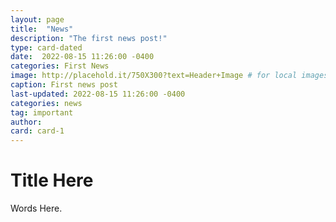 ```yaml
---
layout: page
title:  "News"
description: "The first news post!"
type: card-dated
date:  2022-08-15 11:26:00 -0400
categories: First News
image: http://placehold.it/750X300?text=Header+Image # for local images, place in /assets/img/posts/
caption: First news post
last-updated: 2022-08-15 11:26:00 -0400
categories: news
tag: important
author: 
card: card-1
---
```


[//]: # (Files must take the form `YYY-MM-DD-title.md` for it to render correctly)
[//]: # (Multiple words in the title must be separated by dashes: title-title)
[//]: # (Otherwise, posts are written in MD and stored in their)
[//]: # (appropriate subfoler.)
[//]: # (When in doubt, refer to the original documentation files under:)
[//]: # (_posts/original_docs/2020-10-29-welcome-to-jekyll.md and )
[//]: # (_posts/original_docs/2020-10-28-Dumbarton-Style-Guide.md)

# Title Here
Words Here.
